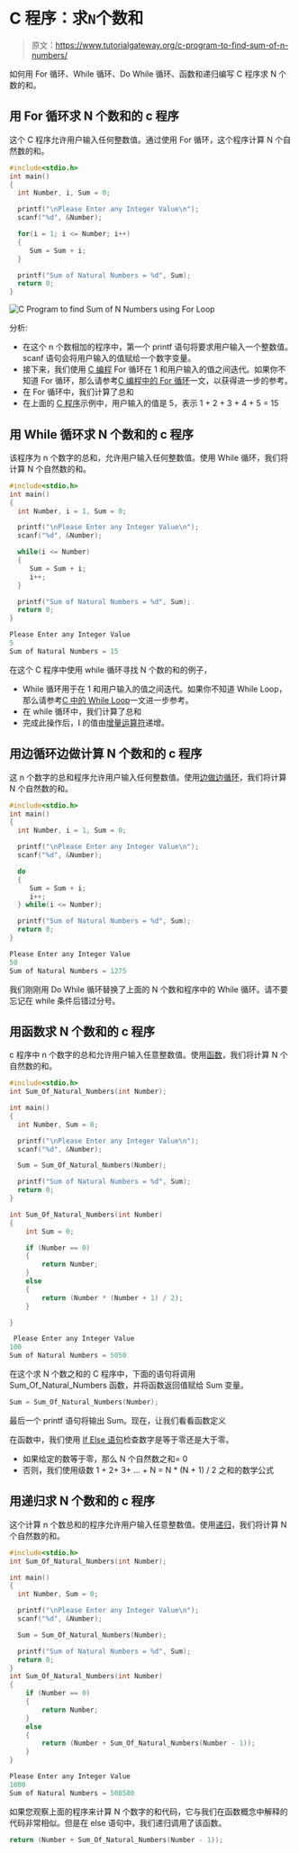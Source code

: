 # C 程序：求`N`个数和

> 原文：<https://www.tutorialgateway.org/c-program-to-find-sum-of-n-numbers/>

如何用 For 循环、While 循环、Do While 循环、函数和递归编写 C 程序求 N 个数的和。

## 用 For 循环求 N 个数和的 c 程序

这个 C 程序允许用户输入任何整数值。通过使用 For 循环，这个程序计算 N 个自然数的和。

```c
#include<stdio.h>
int main()
{
  int Number, i, Sum = 0;

  printf("\nPlease Enter any Integer Value\n");
  scanf("%d", &Number);

  for(i = 1; i <= Number; i++)
  {
     Sum = Sum + i;
  }

  printf("Sum of Natural Numbers = %d", Sum);
  return 0;
}
```

![C Program to find Sum of N Numbers using For Loop](img/ea3f85bc3d3c5e6c235a0ad110243452.png)

分析:

*   在这个 n 个数相加的程序中，第一个 printf 语句将要求用户输入一个整数值。scanf 语句会将用户输入的值赋给一个数字变量。
*   接下来，我们使用 [C 编程](https://www.tutorialgateway.org/c-programming/) For 循环在 1 和用户输入的值之间迭代。如果你不知道 For 循环，那么请参考[C 编程中的 For 循环](https://www.tutorialgateway.org/for-loop-in-c-programming/)一文，以获得进一步的参考。
*   在 For 循环中，我们计算了总和
*   在上面的 [C 程序](https://www.tutorialgateway.org/c-programming-examples/)示例中，用户输入的值是 5，表示 1 + 2 + 3 + 4 + 5 = 15

## 用 While 循环求 N 个数和的 c 程序

该程序为 n 个数字的总和，允许用户输入任何整数值。使用 While 循环，我们将计算 N 个自然数的和。

```c
#include<stdio.h>
int main()
{
  int Number, i = 1, Sum = 0;

  printf("\nPlease Enter any Integer Value\n");
  scanf("%d", &Number);

  while(i <= Number)
  {
     Sum = Sum + i;
     i++;
  }

  printf("Sum of Natural Numbers = %d", Sum);
  return 0;
}
```

```c
Please Enter any Integer Value
5
Sum of Natural Numbers = 15
```

在这个 C 程序中使用 while 循环寻找 N 个数的和的例子，

*   While 循环用于在 1 和用户输入的值之间迭代。如果你不知道 While Loop，那么请参考[C 中的 While Loop](https://www.tutorialgateway.org/while-loop-in-c/)一文进一步参考。
*   在 while 循环中，我们计算了总和
*   完成此操作后，I 的值由[增量运算符](https://www.tutorialgateway.org/increment-and-decrement-operators-in-c/)递增。

## 用边循环边做计算 N 个数和的 c 程序

这 n 个数字的总和程序允许用户输入任何整数值。使用[边做边循环](https://www.tutorialgateway.org/do-while-loop-in-c/)，我们将计算 N 个自然数的和。

```c
#include<stdio.h>
int main()
{
  int Number, i = 1, Sum = 0;

  printf("\nPlease Enter any Integer Value\n");
  scanf("%d", &Number);

  do
  {
     Sum = Sum + i;
     i++;
  } while(i <= Number);

  printf("Sum of Natural Numbers = %d", Sum);
  return 0;
}
```

```c
Please Enter any Integer Value
50
Sum of Natural Numbers = 1275
```

我们刚刚用 Do While 循环替换了上面的 N 个数和程序中的 While 循环。请不要忘记在 while 条件后错过分号。

## 用函数求 N 个数和的 c 程序

c 程序中 n 个数字的总和允许用户输入任意整数值。使用[函数](https://www.tutorialgateway.org/functions-in-c/)，我们将计算 N 个自然数的和。

```c
#include<stdio.h>
int Sum_Of_Natural_Numbers(int Number);

int main()
{
  int Number, Sum = 0;

  printf("\nPlease Enter any Integer Value\n");
  scanf("%d", &Number);

  Sum = Sum_Of_Natural_Numbers(Number);

  printf("Sum of Natural Numbers = %d", Sum);
  return 0;
}

int Sum_Of_Natural_Numbers(int Number)
{
	int Sum = 0;

	if (Number == 0)
	{
		return Number;
	}
	else
	{
		return (Number * (Number + 1) / 2);
	}

}
```

```c
 Please Enter any Integer Value
100
Sum of Natural Numbers = 5050
```

在这个求 N 个数之和的 C 程序中，下面的语句将调用 Sum_Of_Natural_Numbers 函数，并将函数返回值赋给 Sum 变量。

 ```c
Sum = Sum_Of_Natural_Numbers(Number);
```

最后一个 printf 语句将输出 Sum。现在，让我们看看函数定义

在函数中，我们使用 [If Else 语句](https://www.tutorialgateway.org/if-else-statement-in-c/)检查数字是等于零还是大于零。

*   如果给定的数等于零，那么 N 个自然数之和= 0
*   否则，我们使用级数 1 + 2+ 3+ … + N = N * (N + 1) / 2 之和的数学公式

## 用递归求 N 个数和的 c 程序

这个计算 n 个数总和的程序允许用户输入任意整数值。使用[递归](https://www.tutorialgateway.org/recursion-in-c/)，我们将计算 N 个自然数的和。

```c
#include<stdio.h>
int Sum_Of_Natural_Numbers(int Number);

int main()
{
  int Number, Sum = 0;

  printf("\nPlease Enter any Integer Value\n");
  scanf("%d", &Number);

  Sum = Sum_Of_Natural_Numbers(Number);

  printf("Sum of Natural Numbers = %d", Sum);
  return 0;
}
int Sum_Of_Natural_Numbers(int Number)
{
	if (Number == 0)
	{
		return Number;
	}
	else
	{
		return (Number + Sum_Of_Natural_Numbers(Number - 1));
	}
}
```

```c
Please Enter any Integer Value
1000
Sum of Natural Numbers = 500500
```

如果您观察上面的程序来计算 N 个数字的和代码，它与我们在函数概念中解释的代码非常相似。但是在 else 语句中，我们递归调用了该函数。

```c
return (Number + Sum_Of_Natural_Numbers(Number - 1));
```